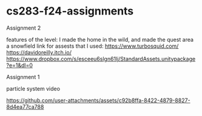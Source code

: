 # cs283-f24-assignments
Assignment 2

features of the level:
I made the home in the wild, and made the quest area a snowfield
link for assests that I used:
https://www.turbosquid.com/
https://davidoreilly.itch.io/
https://www.dropbox.com/s/esceeu6slgn61lj/StandardAssets.unitypackage?e=1&dl=0


Assignment 1

particle system video


https://github.com/user-attachments/assets/c92b8ffa-8422-4879-8827-8d4ea77ca788





